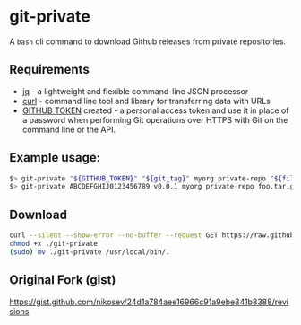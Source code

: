 # git-private

A `bash` cli command to download Github releases from private repositories.

## Requirements

* [jq](https://stedolan.github.io/jq/) - a lightweight and flexible command-line JSON processor
* [curl](https://curl.haxx.se/) - command line tool and library for transferring data with URLs
* [GITHUB TOKEN](https://help.github.com/en/github/authenticating-to-github/creating-a-personal-access-token-for-the-command-line) created - a personal access token and use it in place of a password when performing Git operations over HTTPS with Git on the command line or the API.

## Example usage: 

```bash
$> git-private "${GITHUB_TOKEN}" "${git_tag}" myorg private-repo "${filename}" "${archive:?}/${filename}"
$> git-private ABCDEFGHIJ0123456789 v0.0.1 myorg private-repo foo.tar.gz /var/tmp/foo.tar.gz
```

## Download

```bash
curl --silent --show-error --no-buffer --request GET https://raw.githubusercontent.com/shadowbq/git-private/master/git-private --output git-private
chmod +x ./git-private
(sudo) mv ./git-private /usr/local/bin/.
```

## Original Fork (gist)

https://gist.github.com/nikosev/24d1a784aee16966c91a9ebe341b8388/revisions
